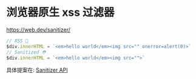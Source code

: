 # 浏览器原生 xss 过滤器

https://web.dev/sanitizer/

```ts
// XSS 🧨
$div.innerHTML = `<em>hello world</em><img src="" onerror=alert(0)>`
// Sanitized ⛑
$div.innerHTML = `<em>hello world</em><img src="">`
```

具体提案在: [Sanitizer API](https://wicg.github.io/sanitizer-api/)